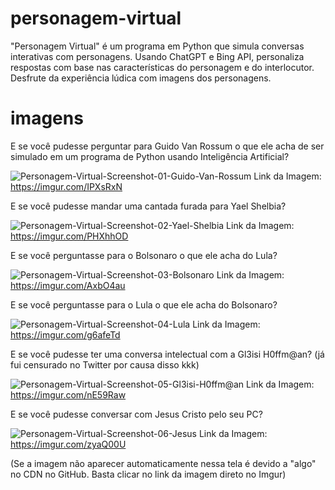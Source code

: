 # personagem-virtual
"Personagem Virtual" é um programa em Python que simula conversas interativas com personagens. Usando ChatGPT e Bing API, personaliza respostas com base nas características do personagem e do interlocutor. Desfrute da experiência lúdica com imagens dos personagens.

# imagens

E se você  pudesse perguntar para Guido Van Rossum o que ele acha de ser simulado em um programa de Python usando Inteligência Artificial?

![Personagem-Virtual-Screenshot-01-Guido-Van-Rossum](https://imgur.com/IPXsRxN)
Link da Imagem: https://imgur.com/IPXsRxN


E se você pudesse mandar uma cantada furada para Yael Shelbia?

![Personagem-Virtual-Screenshot-02-Yael-Shelbia](https://imgur.com/PHXhhOD)
Link da Imagem: https://imgur.com/PHXhhOD

E se você perguntasse para o Bolsonaro o que ele acha do Lula?

![Personagem-Virtual-Screenshot-03-Bolsonaro](https://imgur.com/AxbO4au)
Link da Imagem: https://imgur.com/AxbO4au


E se você perguntasse para o Lula o que ele acha do Bolsonaro?

![Personagem-Virtual-Screenshot-04-Lula](https://imgur.com/g6afeTd)
Link da Imagem: https://imgur.com/g6afeTd


E se você pudesse ter uma conversa intelectual com a Gl3isi H0ffm@an? (já fui censurado no Twitter por causa disso kkk)

![Personagem-Virtual-Screenshot-05-Gl3isi-H0ffm@an](https://imgur.com/nE59Raw)
Link da Imagem: https://imgur.com/nE59Raw


E se você pudesse conversar com Jesus Cristo pelo seu PC?

![Personagem-Virtual-Screenshot-06-Jesus](https://imgur.com/zyaQ00U)
Link da Imagem: https://imgur.com/zyaQ00U



(Se a imagem não aparecer automaticamente nessa tela é devido a "algo" no CDN no GitHub. Basta clicar no link da imagem direto no Imgur)

